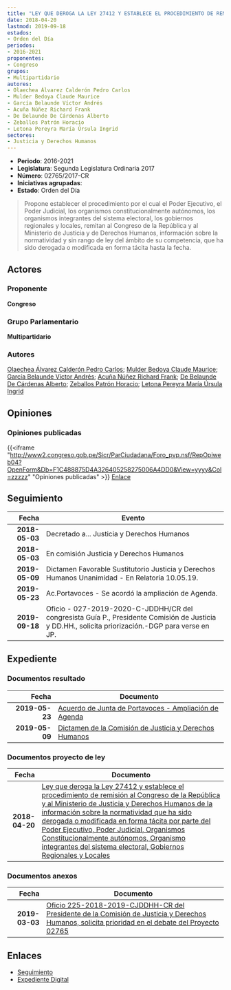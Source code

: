 ```yaml
---
title: "LEY QUE DEROGA LA LEY 27412 Y ESTABLECE EL PROCEDIMIENTO DE REMISIÓN AL CONGRESO DE LA REPÚBLICA Y AL MINISTERIO DE JUSTICIA Y DERECHOS HUMANOS DE LA INFORMACIÓN SOBRE LA NORMATIVIDAD QUE HA SIDO DEROGADA O MODIFICADA EN FORMA TÁCITA POR PARTE DEL PODER EJECUTIVO, PODER JUDICIAL, ORGANISMOS CONSTITUCIONALMENTE AUTÓNOMOS, ORGANISMOS INTEGRANTES DEL SISTEMA ELECTORAL, GOBIERNOS REGIONALES Y LOCALES"
date: 2018-04-20
lastmod: 2019-09-18
estados:
- Orden del Día
periodos:
- 2016-2021
proponentes:
- Congreso
grupos:
- Multipartidario
autores:
- Olaechea Álvarez Calderón Pedro Carlos
- Mulder Bedoya Claude Maurice
- García Belaunde Víctor Andrés
- Acuña Núñez Richard Frank
- De Belaunde De Cárdenas Alberto
- Zeballos Patrón Horacio
- Letona Pereyra María Úrsula Ingrid
sectores:
- Justicia y Derechos Humanos
---
```

- **Periodo**: 2016-2021
- **Legislatura**: Segunda Legislatura Ordinaria 2017
- **Número**: 02765/2017-CR
- **Iniciativas agrupadas**: 
- **Estado**: Orden del Día

> Propone establecer el procedimiento por el cual el Poder Ejecutivo, el Poder Judicial, los organismos constitucionalmente autónomos, los organismos integrantes del sistema electoral, los gobiernos regionales y locales, remitan al Congreso de la República y al Ministerio de Justicia y de Derechos Humanos, información sobre la normatividad y sin rango de ley del ámbito de su competencia, que ha sido derogada o modificada en forma tácita hasta la fecha.


## Actores

### Proponente

**Congreso**

### Grupo Parlamentario

**Multipartidario**

### Autores

[Olaechea Álvarez Calderón Pedro Carlos](mailto:mailto:polaechea@congreso.gob.pe); [Mulder Bedoya Claude Maurice](mailto:mailto:mmulder@congreso.gob.pe); [García Belaunde Víctor Andrés](mailto:mailto:vgarciabelaunde@congreso.gob.pe); [Acuña Núñez Richard Frank](mailto:mailto:racuna@congreso.gob.pe); [De Belaunde De Cárdenas Alberto](mailto:mailto:adebelaunde@congreso.gob.pe); [Zeballos Patrón Horacio](mailto:mailto:hzeballos@congreso.gob.pe); [Letona Pereyra María Úrsula Ingrid](mailto:mailto:mletona@congreso.gob.pe)

## Opiniones

### Opiniones publicadas

{{<iframe "http://www2.congreso.gob.pe/Sicr/ParCiudadana/Foro_pvp.nsf/RepOpiweb04?OpenForm&Db=F1C488875D4A326405258275006A4DD0&View=yyyy&Col=zzzzz" "Opiniones publicadas" >}}
[Enlace](http://www2.congreso.gob.pe/Sicr/ParCiudadana/Foro_pvp.nsf/RepOpiweb04?OpenForm&Db=F1C488875D4A326405258275006A4DD0&View=yyyy&Col=zzzzz)


## Seguimiento

| Fecha | Evento |
|------:|--------|
| **2018-05-03** | Decretado a... Justicia y Derechos Humanos |
| **2018-05-03** | En comisión Justicia y Derechos Humanos |
| **2019-05-09** | Dictamen Favorable Sustitutorio Justicia y Derechos Humanos Unanimidad - En Relatoría 10.05.19. |
| **2019-05-23** | Ac.Portavoces - Se acordó la ampliación de Agenda. |
| **2019-09-18** | Oficio - 027-2019-2020-C-JDDHH/CR del congresista Guía P., Presidente Comisión de Justicia y DD.HH., solicita priorización.-DGP para verse en JP. |

## Expediente

### Documentos resultado

| Fecha | Documento |
|------:|-----------|
| **2019-05-23** | [Acuerdo de Junta de Portavoces - Ampliación de Agenda](http://www.leyes.congreso.gob.pe/Documentos/2016_2021/Acuerdos/Junta_Portavoces/AJP0276520190523.pdf) |
| **2019-05-09** | [Dictamen de la Comisión de Justicia y Derechos Humanos](http://www.leyes.congreso.gob.pe/Documentos/2016_2021/Dictamenes/Proyectos_de_Ley/02765DC15MAY20190509.pdf) |

### Documentos proyecto de ley

| Fecha | Documento |
|------:|-----------|
| **2018-04-20** | [Ley que deroga la Ley 27412 y establece el procedimiento de remisión al Congreso de la República y al Ministerio de Justicia y Derechos Humanos de la información sobre la normatividad que ha sido derogada o modificada en forma tácita por parte del Poder Ejecutivo, Poder Judicial, Organismos Constitucionalmente autónomos, Organismo integrantes del sistema electoral, Gobiernos Regionales y Locales](http://www.leyes.congreso.gob.pe/Documentos/2016_2021/Proyectos_de_Ley_y_de_Resoluciones_Legislativas/PL0276520180420.pdf) |

### Documentos anexos

| Fecha | Documento |
|------:|-----------|
| **2019-03-03** | [Oficio 225-2018-2019-CJDDHH-CR del Presidente de la Comisión de Justicia y Derechos Humanos, solicita prioridad en el debate del Proyecto 02765](http://www.leyes.congreso.gob.pe/Documentos/2016_2021/Oficios/Comisiones_Ordinarias/OFICIO-225-2018-2019-CJDDHH-CR.pdf) |

## Enlaces

- [Seguimiento](http://www2.congreso.gob.pe/Sicr/TraDocEstProc/CLProLey2016.nsf/f7fff46988ca05b1052578e100829cc7/a8d357a3043f515105258275007e391b?OpenDocument)
- [Expediente Digital](http://www2.congreso.gob.pe/Sicr/TraDocEstProc/CLProLey2016.nsf/f7fff46988ca05b1052578e100829cc7/a8d357a3043f515105258275007e391b?OpenDocument&Click=05257FB7005EB655.eb71d0cf91d8294e05256cdf006b5706/$Body/0.1C6C)

